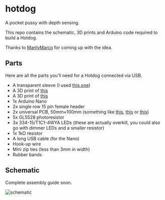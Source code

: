 # hotdog
A pocket pussy with depth sensing.

This repo contains the schematic, 3D prints and Arduino code required to build a Hotdog.

Thanks to [ManlyMarco](https://github.com/ManlyMarco) for coming up with the idea.

## Parts
Here are all the parts you'll need for a Hotdog connected via USB.
- A transparent sleeve (I used [this one](https://www.thehandy.com/product/open-ended-sleeve-hard/?ref=saucekebenfield&utm_source=saucekebenfield&utm_medium=affiliate&utm_campaign=The%20Handy%20Affiliate%20program))
- A 3D print of [this](releases/latest/download/hotdog-case-top.stl)
- A 3D print of [this](releases/latest/download/hotdog-case-bottom.stl)
- 1x Arduino Nano
- 2x single row 15 pin female header
- 2x universal PCB, 50mm×100mm (something like [this](https://www.amazon.de/-/en/WITTKOWARE-Perforated-Compartments-Copper-RM2-54/dp/B07W8H39TR), [this](https://www.hestore.hu/prod_10031793.html?lang=en) or [this](https://ormix.lv/en/catalog/item/id/21692/))
- 5x GL5528 photoresistor
- 3x 334-15/T1C1-4WYA LEDs (these are actually overkill, you could also go with dimmer LEDs and a smaller resistor)
- 1x 1kΩ resistor
- A long USB cable (for the Nano)
- Hook-up wire
- Mini zip ties (less than 3mm in width)
- Rubber bands

## Schematic
Complete assembly guide soon.

![schematic](https://github.com/Sauceke/hotdog/releases/latest/download/hotdog-circuit.png)
